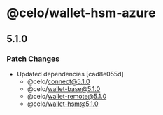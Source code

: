 # @celo/wallet-hsm-azure

## 5.1.0

### Patch Changes

- Updated dependencies [cad8e055d]
  - @celo/connect@5.1.0
  - @celo/wallet-base@5.1.0
  - @celo/wallet-remote@5.1.0
  - @celo/wallet-hsm@5.1.0

